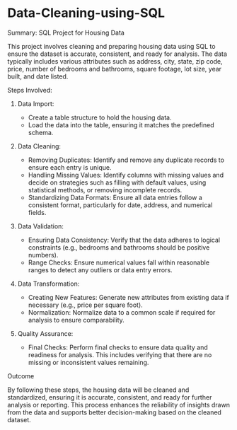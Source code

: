 # Data-Cleaning-using-SQL
Summary: SQL Project for Housing Data 

This project involves cleaning and preparing housing data using SQL to ensure the dataset is accurate, consistent, and ready for analysis. The data typically includes various attributes such as address, city, state, zip code, price, number of bedrooms and bathrooms, square footage, lot size, year built, and date listed.

Steps Involved:

1. Data Import:
   - Create a table structure to hold the housing data.
   - Load the data into the table, ensuring it matches the predefined schema.

2. Data Cleaning:
   - Removing Duplicates: Identify and remove any duplicate records to ensure each entry is unique.
   - Handling Missing Values: Identify columns with missing values and decide on strategies such as filling with default values, using statistical methods, or removing incomplete records.
   - Standardizing Data Formats: Ensure all data entries follow a consistent format, particularly for date, address, and numerical fields.

3. Data Validation:
   - Ensuring Data Consistency: Verify that the data adheres to logical constraints (e.g., bedrooms and bathrooms should be positive numbers).
   - Range Checks: Ensure numerical values fall within reasonable ranges to detect any outliers or data entry errors.

4. Data Transformation:
   - Creating New Features: Generate new attributes from existing data if necessary (e.g., price per square foot).
   - Normalization: Normalize data to a common scale if required for analysis to ensure comparability.

5. Quality Assurance:
   - Final Checks: Perform final checks to ensure data quality and readiness for analysis. This includes verifying that there are no missing or inconsistent values remaining.

Outcome

By following these steps, the housing data will be cleaned and standardized, ensuring it is accurate, consistent, and ready for further analysis or reporting. This process enhances the reliability of insights drawn from the data and supports better decision-making based on the cleaned dataset.
